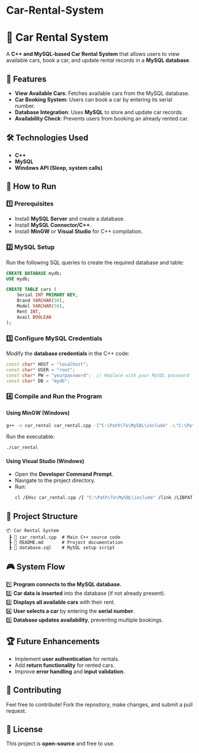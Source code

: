 # Car-Rental-System

# 🚗 Car Rental System

A **C++ and MySQL-based Car Rental System** that allows users to view available cars, book a car, and update rental records in a **MySQL database**.

## 📌 Features
- **View Available Cars**: Fetches available cars from the MySQL database.
- **Car Booking System**: Users can book a car by entering its serial number.
- **Database Integration**: Uses **MySQL** to store and update car records.
- **Availability Check**: Prevents users from booking an already rented car.

## 🛠️ Technologies Used
- **C++**
- **MySQL**
- **Windows API (Sleep, system calls)**

## 🚀 How to Run
### 1️⃣ Prerequisites
- Install **MySQL Server** and create a database.
- Install **MySQL Connector/C++**.
- Install **MinGW** or **Visual Studio** for C++ compilation.

### 2️⃣ MySQL Setup
Run the following SQL queries to create the required database and table:
```sql
CREATE DATABASE mydb;
USE mydb;

CREATE TABLE cars (
    Serial INT PRIMARY KEY,
    Brand VARCHAR(50),
    Model VARCHAR(50),
    Rent INT,
    Avail BOOLEAN
);
```

### 3️⃣ Configure MySQL Credentials
Modify the **database credentials** in the C++ code:
```cpp
const char* HOST = "localhost";
const char* USER = "root";
const char* PW = "yourpassword";  // Replace with your MySQL password
const char* DB = "mydb";
```

### 4️⃣ Compile and Run the Program
#### Using MinGW (Windows)
```sh
g++ -o car_rental car_rental.cpp -I"C:\Path\To\MySQL\include" -L"C:\Path\To\MySQL\lib" -lmysql
```
Run the executable:
```sh
./car_rental
```

#### Using Visual Studio (Windows)
- Open the **Developer Command Prompt**.
- Navigate to the project directory.
- Run:
  ```sh
  cl /EHsc car_rental.cpp /I "C:\Path\To\MySQL\include" /link /LIBPATH:"C:\Path\To\MySQL\lib" libmysql.lib
  ```

## 📂 Project Structure
```
📦 Car Rental System
 ┣ 📜 car_rental.cpp  # Main C++ source code
 ┣ 📜 README.md       # Project documentation
 ┣ 📜 database.sql    # MySQL setup script
```

## 🎮 System Flow
1️⃣ **Program connects to the MySQL database.**  
2️⃣ **Car data is inserted** into the database (if not already present).  
3️⃣ **Displays all available cars** with their rent.  
4️⃣ **User selects a car** by entering the **serial number**.  
5️⃣ **Database updates availability**, preventing multiple bookings.  

## 🏆 Future Enhancements
- Implement **user authentication** for rentals.
- Add **return functionality** for rented cars.
- Improve **error handling** and **input validation**.

## 🤝 Contributing
Feel free to contribute! Fork the repository, make changes, and submit a pull request.

## 📜 License
This project is **open-source** and free to use.
